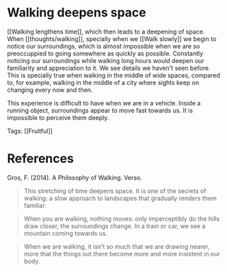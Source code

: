 # Walking deepens space

[[Walking lengthens time]], which then leads to a deepening of space. When [[thoughts/walking]], specially when we [[Walk slowly]] we begin to notice our surroundings, which is almost impossible when we are so preoccuppied to going somewhere as quickly as possible. Constantly noticing our surroundings while walking long hours would deepen our familiarity and appreciation to it. We see details we haven't seen before. This is specially true when walking in the middle of wide spaces, compared to, for example, walking in the middle of a city where sights keep on changing every now and then.

This experience is difficult to have when we are in a vehicle. Inside a running object, surroundings appear to move fast towards us. It is impossible to perceive them deeply.

Tags: [[Fruitful]]

# References

Gros, F. (2014). A Philosophy of Walking. Verso.

> This stretching of time deepens space. It is one of the secrets of walking: a slow approach to landscapes that gradually renders them familiar.

> When you are walking, nothing moves: only imperceptibly do the hills draw closer, the surroundings change. In a train or car, we see a mountain coming towards us.

> When we are walking, it isn’t so much that we are drawing nearer, more that the things out there become more and more insistent in our body.

